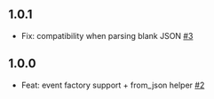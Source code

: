 ## 1.0.1
  - Fix: compatibility when parsing blank JSON [#3](https://github.com/logstash-plugins/logstash-mixin-event_support/pull/3)

## 1.0.0
  - Feat: event factory support + from_json helper [#2](https://github.com/logstash-plugins/logstash-mixin-event_support/pull/2)